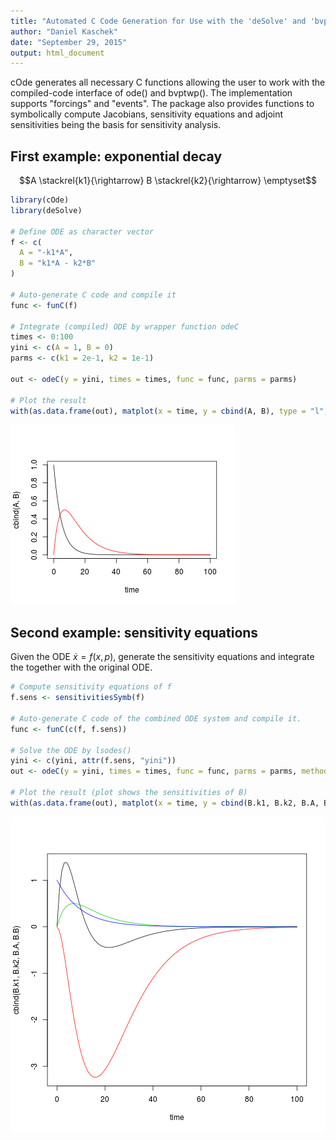 ```yaml
---
title: "Automated C Code Generation for Use with the 'deSolve' and 'bvpSolve' Packages"
author: "Daniel Kaschek"
date: "September 29, 2015"
output: html_document
---
```


cOde generates all necessary C functions allowing the user to work with the compiled-code interface of ode() and bvptwp(). The implementation supports "forcings" and "events". The package also provides functions to symbolically compute Jacobians, sensitivity equations and adjoint sensitivities being the basis for sensitivity analysis.

## First example: exponential decay

$$A \stackrel{k1}{\rightarrow} B \stackrel{k2}{\rightarrow} \emptyset$$


```r
library(cOde)
library(deSolve)

# Define ODE as character vector
f <- c(
  A = "-k1*A",
  B = "k1*A - k2*B"
)

# Auto-generate C code and compile it
func <- funC(f)

# Integrate (compiled) ODE by wrapper function odeC
times <- 0:100
yini <- c(A = 1, B = 0)
parms <- c(k1 = 2e-1, k2 = 1e-1)

out <- odeC(y = yini, times = times, func = func, parms = parms)

# Plot the result
with(as.data.frame(out), matplot(x = time, y = cbind(A, B), type = "l", lty = 1))
```

![plot of chunk decay](figure/decay-1.png) 


## Second example: sensitivity equations

Given the ODE $\dot x = f(x, p)$, generate the sensitivity equations and integrate the together with the original ODE.


```r
# Compute sensitivity equations of f
f.sens <- sensitivitiesSymb(f)

# Auto-generate C code of the combined ODE system and compile it.
func <- funC(c(f, f.sens))

# Solve the ODE by lsodes()
yini <- c(yini, attr(f.sens, "yini"))
out <- odeC(y = yini, times = times, func = func, parms = parms, method = "lsodes")

# Plot the result (plot shows the sensitivities of B)
with(as.data.frame(out), matplot(x = time, y = cbind(B.k1, B.k2, B.A, B.B), type = "l", lty = 1))
```

![plot of chunk sensitivities](figure/sensitivities-1.png) 


